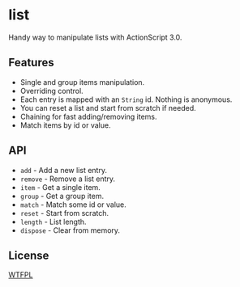 [license]: http://github.com/rafaelrinaldi/list/blob/master/license.txt

# list
Handy way to manipulate lists with ActionScript 3.0.

## Features
- Single and group items manipulation.
- Overriding control.
- Each entry is mapped with an `String` id. Nothing is anonymous.
- You can reset a list and start from scratch if needed.
- Chaining for fast adding/removing items.
- Match items by id or value.

## API
- `add` - Add a new list entry.
- `remove` - Remove a list entry.
- `item` - Get a single item.
- `group` - Get a group item.
- `match` - Match some id or value.
- `reset` - Start from scratch.
- `length` - List length.
- `dispose` - Clear from memory.

## License
[WTFPL][license]